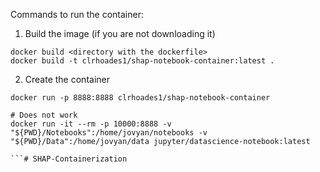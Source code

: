 Commands to run the container:

1. Build the image (if you are not downloading it)
```
docker build <directory with the dockerfile>
docker build -t clrhoades1/shap-notebook-container:latest .
```

2. Create the container
```
docker run -p 8888:8888 clrhoades1/shap-notebook-container

# Does not work
docker run -it --rm -p 10000:8888 -v "${PWD}/Notebooks":/home/jovyan/notebooks -v "${PWD}/Data":/home/jovyan/data jupyter/datascience-notebook:latest

```#   S H A P - C o n t a i n e r i z a t i o n  
 